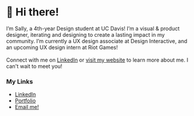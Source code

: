 <h1>👋 Hi there!</h1>
<p>I’m Sally, a 4th-year Design student at UC Davis! I’m a visual & product designer, iterating and designing to create a lasting impact in my community. I’m currently a UX design associate at Design Interactive, and an upcoming UX design intern at Riot Games!<br><br>Connect with me on <a href="https://linkedin.com/in/shjkim/">LinkedIn</a> or <a href="https://kongee.info">visit my website</a> to learn more about me. I can't wait to meet you!</p>
<h3>My Links</h3>
<ul>
  <li><a href="https://linkedin.com/in/shjkim/">LinkedIn</a></li>
  <li><a href="https://kongee.info/">Portfolio</a></li>
  <li><a href="mailto:sallykim0929@gmail.com">Email me!</a></li>
</ul>

<!---
kongee-illust/kongee-illust is a ✨ special ✨ repository because its `README.md` (this file) appears on your GitHub profile.
You can click the Preview link to take a look at your changes.
--->

